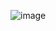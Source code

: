 
![image](https://user-images.githubusercontent.com/74954683/221100595-512f3cb4-1978-4a62-8463-cd600455fb6d.png)
